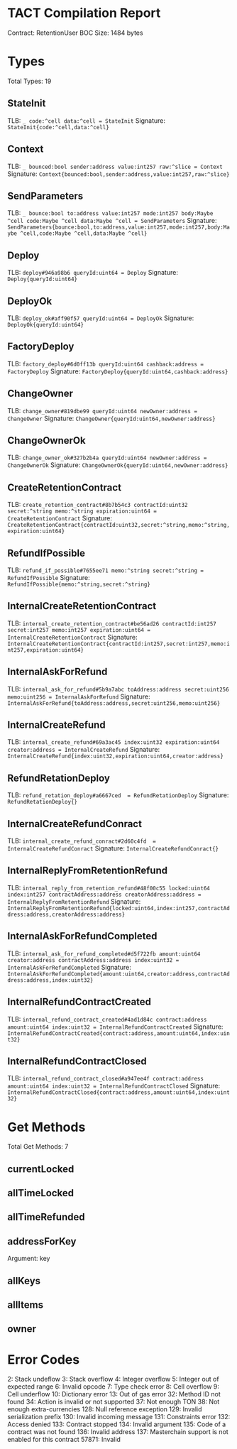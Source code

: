 # TACT Compilation Report
Contract: RetentionUser
BOC Size: 1484 bytes

# Types
Total Types: 19

## StateInit
TLB: `_ code:^cell data:^cell = StateInit`
Signature: `StateInit{code:^cell,data:^cell}`

## Context
TLB: `_ bounced:bool sender:address value:int257 raw:^slice = Context`
Signature: `Context{bounced:bool,sender:address,value:int257,raw:^slice}`

## SendParameters
TLB: `_ bounce:bool to:address value:int257 mode:int257 body:Maybe ^cell code:Maybe ^cell data:Maybe ^cell = SendParameters`
Signature: `SendParameters{bounce:bool,to:address,value:int257,mode:int257,body:Maybe ^cell,code:Maybe ^cell,data:Maybe ^cell}`

## Deploy
TLB: `deploy#946a98b6 queryId:uint64 = Deploy`
Signature: `Deploy{queryId:uint64}`

## DeployOk
TLB: `deploy_ok#aff90f57 queryId:uint64 = DeployOk`
Signature: `DeployOk{queryId:uint64}`

## FactoryDeploy
TLB: `factory_deploy#6d0ff13b queryId:uint64 cashback:address = FactoryDeploy`
Signature: `FactoryDeploy{queryId:uint64,cashback:address}`

## ChangeOwner
TLB: `change_owner#819dbe99 queryId:uint64 newOwner:address = ChangeOwner`
Signature: `ChangeOwner{queryId:uint64,newOwner:address}`

## ChangeOwnerOk
TLB: `change_owner_ok#327b2b4a queryId:uint64 newOwner:address = ChangeOwnerOk`
Signature: `ChangeOwnerOk{queryId:uint64,newOwner:address}`

## CreateRetentionContract
TLB: `create_retention_contract#8b7b54c3 contractId:uint32 secret:^string memo:^string expiration:uint64 = CreateRetentionContract`
Signature: `CreateRetentionContract{contractId:uint32,secret:^string,memo:^string,expiration:uint64}`

## RefundIfPossible
TLB: `refund_if_possible#7655ee71 memo:^string secret:^string = RefundIfPossible`
Signature: `RefundIfPossible{memo:^string,secret:^string}`

## InternalCreateRetentionContract
TLB: `internal_create_retention_contract#be56ad26 contractId:int257 secret:int257 memo:int257 expiration:uint64 = InternalCreateRetentionContract`
Signature: `InternalCreateRetentionContract{contractId:int257,secret:int257,memo:int257,expiration:uint64}`

## InternalAskForRefund
TLB: `internal_ask_for_refund#5b9a7abc toAddress:address secret:uint256 memo:uint256 = InternalAskForRefund`
Signature: `InternalAskForRefund{toAddress:address,secret:uint256,memo:uint256}`

## InternalCreateRefund
TLB: `internal_create_refund#69a3ac45 index:uint32 expiration:uint64 creator:address = InternalCreateRefund`
Signature: `InternalCreateRefund{index:uint32,expiration:uint64,creator:address}`

## RefundRetationDeploy
TLB: `refund_retation_deploy#a6667ced  = RefundRetationDeploy`
Signature: `RefundRetationDeploy{}`

## InternalCreateRefundConract
TLB: `internal_create_refund_conract#2d60c4fd  = InternalCreateRefundConract`
Signature: `InternalCreateRefundConract{}`

## InternalReplyFromRetentionRefund
TLB: `internal_reply_from_retention_refund#48f00c55 locked:uint64 index:int257 contractAddress:address creatorAddress:address = InternalReplyFromRetentionRefund`
Signature: `InternalReplyFromRetentionRefund{locked:uint64,index:int257,contractAddress:address,creatorAddress:address}`

## InternalAskForRefundCompleted
TLB: `internal_ask_for_refund_completed#d5f722fb amount:uint64 creator:address contractAddress:address index:uint32 = InternalAskForRefundCompleted`
Signature: `InternalAskForRefundCompleted{amount:uint64,creator:address,contractAddress:address,index:uint32}`

## InternalRefundContractCreated
TLB: `internal_refund_contract_created#4ad1d84c contract:address amount:uint64 index:uint32 = InternalRefundContractCreated`
Signature: `InternalRefundContractCreated{contract:address,amount:uint64,index:uint32}`

## InternalRefundContractClosed
TLB: `internal_refund_contract_closed#a947ee4f contract:address amount:uint64 index:uint32 = InternalRefundContractClosed`
Signature: `InternalRefundContractClosed{contract:address,amount:uint64,index:uint32}`

# Get Methods
Total Get Methods: 7

## currentLocked

## allTimeLocked

## allTimeRefunded

## addressForKey
Argument: key

## allKeys

## allItems

## owner

# Error Codes
2: Stack undeflow
3: Stack overflow
4: Integer overflow
5: Integer out of expected range
6: Invalid opcode
7: Type check error
8: Cell overflow
9: Cell underflow
10: Dictionary error
13: Out of gas error
32: Method ID not found
34: Action is invalid or not supported
37: Not enough TON
38: Not enough extra-currencies
128: Null reference exception
129: Invalid serialization prefix
130: Invalid incoming message
131: Constraints error
132: Access denied
133: Contract stopped
134: Invalid argument
135: Code of a contract was not found
136: Invalid address
137: Masterchain support is not enabled for this contract
57871: Invalid